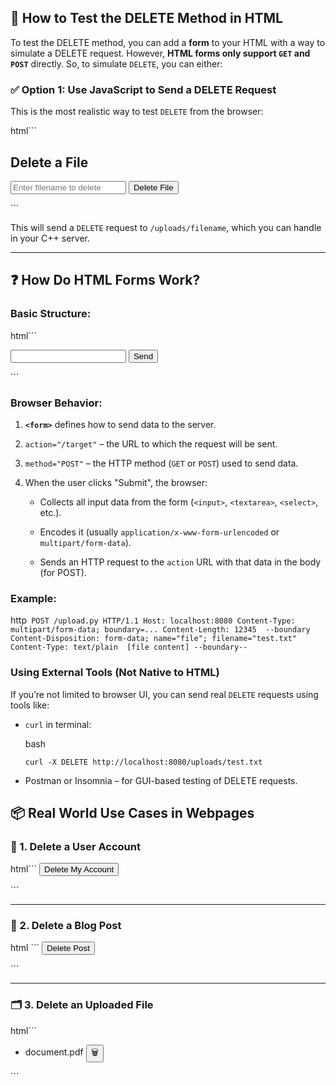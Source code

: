 ## 🧪 How to Test the DELETE Method in HTML

To test the DELETE method, you can add a **form** to your HTML with a way to simulate a DELETE request. However, **HTML forms only support `GET` and `POST`** directly. So, to simulate `DELETE`, you can either:

### ✅ Option 1: Use JavaScript to Send a DELETE Request

This is the most realistic way to test `DELETE` from the browser:

html```
<h2>Delete a File</h2>
<form id="delete-form">
	<input type="text" id="filename" placeholder="Enter filename to delete">
	<button type="submit">Delete File</button>
</form>

<script>
document.getElementById('delete-form').addEventListener('submit', function(e) {
	e.preventDefault(); // prevent default form behavior

	const filename = document.getElementById('filename').value;

	fetch(`/uploads/${filename}`, {
		method: 'DELETE'
	})
	.then(response => {
		if (response.ok) {
			alert('File deleted successfully!');
		} else {
			alert('Error deleting file.');
		}
	})
	.catch(error => {
		console.error('Error:', error);
	});
});
</script> ```


This will send a `DELETE` request to `/uploads/filename`, which you can handle in your C++ server.

---

## ❓ How Do HTML Forms Work?

### Basic Structure:

html```
<form action="/target" method="POST"> 	<input type="text" name="username"> 	<button type="submit">Send</button> </form>```

### Browser Behavior:

1. **`<form>`** defines how to send data to the server.
    
2. `action="/target"` – the URL to which the request will be sent.
    
3. `method="POST"` – the HTTP method (`GET` or `POST`) used to send data.
    
4. When the user clicks "Submit", the browser:
    
    - Collects all input data from the form (`<input>`, `<textarea>`, `<select>`, etc.).
        
    - Encodes it (usually `application/x-www-form-urlencoded` or `multipart/form-data`).
        
    - Sends an HTTP request to the `action` URL with that data in the body (for POST).
        

### Example:

http```
POST /upload.py HTTP/1.1 Host: localhost:8080 Content-Type: multipart/form-data; boundary=... Content-Length: 12345  --boundary Content-Disposition: form-data; name="file"; filename="test.txt" Content-Type: text/plain  [file content] --boundary--```


### **Using External Tools (Not Native to HTML)**

If you’re not limited to browser UI, you can send real `DELETE` requests using tools like:

- `curl` in terminal:
    
    bash
    
    `curl -X DELETE http://localhost:8080/uploads/test.txt`
    
- Postman or Insomnia – for GUI-based testing of DELETE requests.


## 📦 Real World Use Cases in Webpages

### 🧹 1. **Delete a User Account**

html```
<button onclick="deleteAccount()">Delete My Account</button>

<script>
function deleteAccount() {
	fetch('/user/123', { method: 'DELETE' })
		.then(res => res.ok ? alert("Account deleted.") : alert("Failed."))
}
</script>```

---

### 🧼 2. **Delete a Blog Post**

 html ```
 <button onclick="deletePost(42)">Delete Post</button>

<script>
function deletePost(postId) {
	fetch(`/posts/${postId}`, { method: 'DELETE' })
		.then(res => {
			if (res.ok) window.location.reload();
			else alert("Error deleting post.");
		});
}
</script>```

---

### 🗂️ 3. **Delete an Uploaded File**

html```

<ul>
	<li>document.pdf <button onclick="deleteFile('document.pdf')">🗑️</button></li>
</ul>

<script>
function deleteFile(filename) {
	fetch(`/uploads/${filename}`, { method: 'DELETE' })
		.then(res => res.ok ? alert("Deleted") : alert("Not deleted"));
}
</script>```

